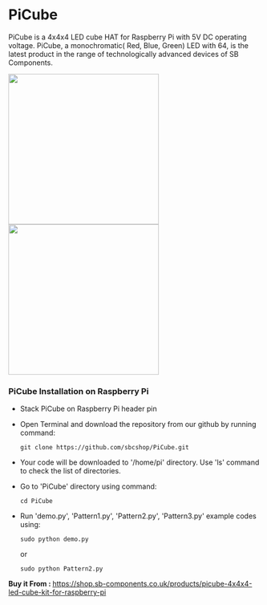 # PiCube
PiCube is a 4x4x4 LED cube HAT for Raspberry Pi with 5V DC operating voltage. PiCube, a monochromatic( Red, Blue, Green) LED with 64, is the latest product in the range of technologically advanced devices of SB Components.

<img src="images/picube1.png" width="300"><img src="images/picube2.png" width="300">

### PiCube Installation on Raspberry Pi 

* Stack PiCube on Raspberry Pi header pin

* Open Terminal and download the repository from our github by running command: 

   ``` git clone https://github.com/sbcshop/PiCube.git ```
  
* Your code will be downloaded to '/home/pi' directory. Use 'ls' command to check the list of directories.

* Go to 'PiCube' directory using command:
  
  ``` cd PiCube ```
   
* Run 'demo.py', 'Pattern1.py', 'Pattern2.py', 'Pattern3.py' example codes using:
 
  ``` sudo python demo.py  ```
   
   or  
   
   ``` sudo python Pattern2.py ```
   
<b> Buy it From : </b> https://shop.sb-components.co.uk/products/picube-4x4x4-led-cube-kit-for-raspberry-pi
